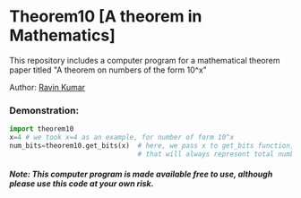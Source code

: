 # Theorem10 [A theorem in Mathematics]
This repository includes a computer program for a mathematical theorem paper titled "A theorem on numbers of the form 10^x"

Author: [Ravin Kumar](https://mr-ravin.github.io)

### Demonstration:

```python
import theorem10
x=4 # we took x=4 as an example, for number of form 10^x 
num_bits=theorem10.get_bits(x)  # here, we pass x to get_bits function, and it returns number of bits 
                                # that will always represent total numbers greater than 10^x
```
##### Note: This computer program is made available free to use, although please use this code at your own risk.
